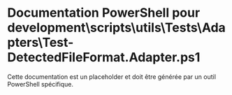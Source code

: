 # Documentation PowerShell pour development\scripts\utils\Tests\Adapters\Test-DetectedFileFormat.Adapter.ps1

Cette documentation est un placeholder et doit être générée par un outil PowerShell spécifique.
